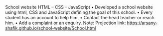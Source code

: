 School website
HTML – CSS - JavaScript
•	Developed a school website using html, CSS and JavaScript defining the goal of this school.
•	Every student has an account to help him.
•	Contact the head teacher or reach him.
•	Add a complaint or an enquiry.
Note: Projection link: https://arsany-shafik.github.io/school-website/School.html
